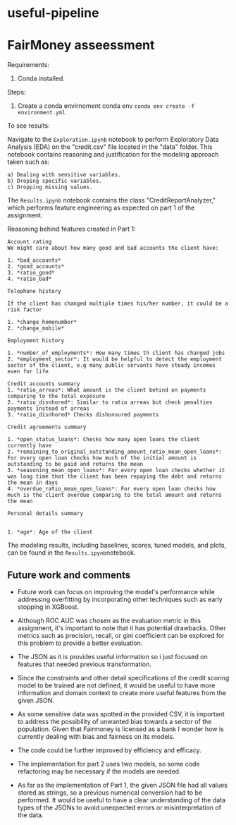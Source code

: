# useful-pipeline
# FairMoney asseessment


Requirements:

1. Conda installed.


Steps:

1. Create a conda envirnoment conda env `conda env create -f environment.yml`

To see results:

Navigate to the `Exploration.ipynb` notebook to perform Exploratory Data Analysis (EDA) on the "credit.csv" file located in the "data" folder. This notebook contains reasoning and justification for the modeling approach taken such as:

    a) Dealing with sensitive variables.
    b) Droping specific variables.
    c) Dropping missing values.

The `Results.ipynb` notebook contains the class "CreditReportAnalyzer," which performs feature engineering as expected on part 1 of the assignment.

Reasoning behind features created in Part 1:

    Account rating
    We might care about how many good and bad accounts the client have:

    1. *bad_accounts*
    2. *good_accounts*
    3. *ratio_good*
    4. *ratio_bad*

    Telephone history

    If the client has changed multiple times his/her number, it could be a risk factor

    1. *change_homenumber*
    2. *change_mobile*

    Employment history

    1. *number_of_employments*: How many times th client has changed jobs
    2. *employment_sector*: It would be helpful to detect the employment sector of the client, e.g many public servants have steady incomes even for life

    Credit accounts summary
    1. *ratio_arreas*: What amount is the client behind on payments comparing to the total exposure
    2. *ratio_disnhored*: Similar to ratio arreas but check penalties payments instead of arreas
    3. *ratio_disnhored* Checks dishonoured payments

    Credit agreements summary

    1. *open_status_loans*: Checks how many open loans the client currently have
    2. *remaining_to_original_outstanding_amount_ratio_mean_open_loans*: For every open loan checks how much of the initial amount is outstanding to be paid and returns the mean
    3. *seasoning_mean_open_loans*: For every open loan checks whether it was long time that the client has been repaying the debt and returns the mean in days
    4. *overdue_ratio_mean_open_loans*: For every open loan checks how much is the client overdue comparing to the total amount and returns the mean

    Personal details summary


    1. *age*: Age of the client

The modeling results, including baselines, scores, tuned models, and plots, can be found in the `Results.ipynb`notebook.

## Future work and comments

- Future work can focus on improving the model's performance while addressing overfitting by incorporating other techniques such as early stopping in XGBoost.

- Although ROC AUC was chosen as the evaluation metric in this assignment, it's important to note that it has potential drawbacks. Other metrics such as precision, recall, or gini coefficient can be explored for this problem to provide a better evaluation.

- The JSON as it is provides useful information so i just focused on features that needed  previous transformation.

- Since the constraints and other detail specifications of the credit scoring model to be trained are not defined, it would be useful to have more information and domain context to create more useful features from the given JSON.

- As some sensitive data was spotted in the provided CSV, it is important to address the possibility of unwanted bias towards a sector of the population. Given that Fairmoney is licensed as a bank I wonder how is currently dealing with bias and fairness on its models.

- The code could be further improved by efficiency and efficacy.

- The implementation for part 2 uses two models, so some code refactoring may be necessary if the  models are needed.

- As far as the implementation of Part 1, the given JSON file had all values stored as strings, so a previous numerical conversion had to be performed. It would be useful to have a clear understanding of the data types of the JSONs to avoid unexpected errors or misinterpretation of the data.
